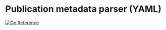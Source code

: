 # Publication metadata parser (YAML)

[![Go Reference](https://pkg.go.dev/badge/github.com/mdigger/metadata.svg)](https://pkg.go.dev/github.com/mdigger/metadata)